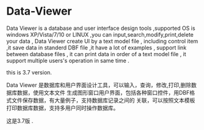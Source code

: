 # Data-Viewer



Data Viewer is a database and user interface design tools ,supported OS is 
windows XP/Vista/7/10 or LINUX ,you can input,search,modify,print,delete your data , 
Data Viewer create UI by a text model file , including control item ,it save data in 
standerd DBF file ,it have a lot of examples , support link between database files , 
it can print data in order of a text model file , it support multiple users's operation 
in same time .

this is 3.7 version.

Data Viewer 是数据库和用户界面设计工具，可以输入，查询，修改,打印,删除数据库数据，使用文本文件
生成图形窗口用户界面，包括各种窗口控件，用DBF格式文件保存数据，有大量例子，支持数据库记录之间的
关联，可以按照文本模板打印数据库数据，支持多用户同时操作数据库。

这是3.7版 .
